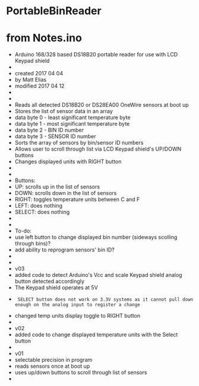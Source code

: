 # PortableBinReader

# from Notes.ino

 * Arduino 168/328 based DS18B20 portable reader for use with LCD Keypad shield
 * 
 * created 2017 04 04
 * by Matt Elias
 * modified 2017 04 12
 * 
 * 
 * Reads all detected DS18B20 or DS28EA00 OneWire sensors at boot up
 * Stores the list of sensor data in an array
 *  data byte 0 - least significant temperature byte
 *  data byte 1 - most significant temperature byte
 *  data byte 2 - BIN ID number
 *  data byte 3 - SENSOR ID number
 * Sorts the array of sensors by bin/sensor ID numbers
 * Allows user to scroll through list via LCD Keypad shield's UP/DOWN buttons
 * Changes displayed units with RIGHT button
 * 
 * 
 * Buttons:
 *  UP: scrolls up in the list of sensors
 *  DOWN: scrolls down in the list of sensors
 *  RIGHT: toggles temperature units between C and F
 *  LEFT: does nothing
 *  SELECT: does nothing
 *  
 *  
 * To-do:
 *  use left button to change displayed bin number (sideways scolling through bins)?
 *  add ability to reprogram sensors' bin ID?
 *  
 *  
 * v03
 *  added code to detect Arduino's Vcc and scale Keypad shield analog button detected accordingly
 *    The Keypad shield operates at 5V
 *      SELECT button does not work on 3.3V systems as it cannot pull down enough on the analog input to register a change
 *  changed temp units display toggle to RIGHT button
 *  
 * v02
 *  added code to change displayed temperature units with the Select button
 * 
 * v01
 *  selectable precision in program
 *  reads sensors once at boot up
 *  uses up/down buttons to scroll through list of sensors
 * 

